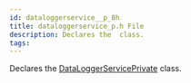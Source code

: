 ```yaml
---
id: dataloggerservice__p_8h
title: dataloggerservice_p.h File
description: Declares the  class.
tags:
---
```

Declares the [DataLoggerServicePrivate](classDataLoggerServicePrivate) class.




